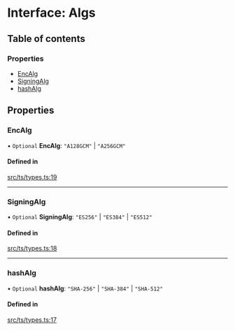 # Interface: Algs

## Table of contents

### Properties

- [EncAlg](Algs.md#encalg)
- [SigningAlg](Algs.md#signingalg)
- [hashAlg](Algs.md#hashalg)

## Properties

### EncAlg

• `Optional` **EncAlg**: ``"A128GCM"`` \| ``"A256GCM"``

#### Defined in

[src/ts/types.ts:19](https://gitlab.com/i3-market/code/wp3/t3.2/conflict-resolution/non-repudiation-library/-/blob/0c7fb8d/src/ts/types.ts#L19)

___

### SigningAlg

• `Optional` **SigningAlg**: ``"ES256"`` \| ``"ES384"`` \| ``"ES512"``

#### Defined in

[src/ts/types.ts:18](https://gitlab.com/i3-market/code/wp3/t3.2/conflict-resolution/non-repudiation-library/-/blob/0c7fb8d/src/ts/types.ts#L18)

___

### hashAlg

• `Optional` **hashAlg**: ``"SHA-256"`` \| ``"SHA-384"`` \| ``"SHA-512"``

#### Defined in

[src/ts/types.ts:17](https://gitlab.com/i3-market/code/wp3/t3.2/conflict-resolution/non-repudiation-library/-/blob/0c7fb8d/src/ts/types.ts#L17)
